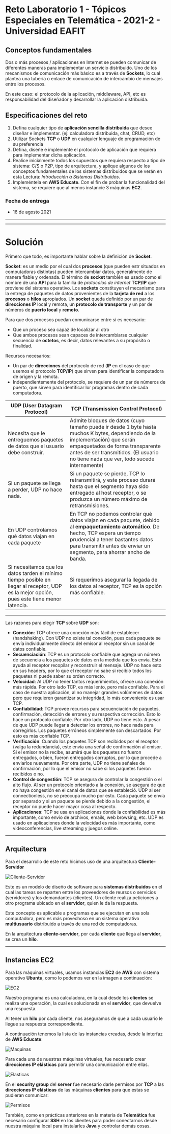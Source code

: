 # Reto Laboratorio 1 - Tópicos Especiales en Telemática - 2021-2 - Universidad EAFIT

## Conceptos fundamentales

Dos o más procesos / aplicaciones en Internet se pueden comunicar de diferentes maneras para implementar un servicio distribuido. Uno de los mecanismos de comunicación más básico es a través de **Sockets**, lo cual plantea una tubería o enlace de comunicación de intercambio de mensajes entre los procesos.

En este caso: el protocolo de la aplicación, middleware, API, etc es responsabilidad del diseñador y desarrollar la aplicación distribuida.

## Especificaciones del reto
1. Defina cualquier tipo de **aplicación sencilla distribuida** que desee diseñar e implementar. (ej: calculadora distribuida, chat, CRUD, etc)
1. Utilizar Sockets **TCP** o **UDP** en cualquier lenguaje de programación de su preferencia
1. Defina, diseñe e implemente el protocolo de aplicación que requiera para implementar dicha aplicación.
1. Realice inicialmente todos los supuestos que requiera respecto a tipo de sistema: C/S o P2P, tipo de arquitectura, y aplique algunos de los conceptos fundamentales de los sistemas distribuidos que se verán en esta Lectura: _Introducción a Sistemas Distribuidos_.
1. Impleméntela en **AWS Educate**. Con el fin de probar la funcionalidad del sistema, se requiere que al menos instancie 3 máquinas **EC2**.

### Fecha de entrega
* 16 de agosto 2021

---
---

# Solución
Primero que todo, es importante hablar sobre la definición de **Socket**.

**Socket**: es un medio por el cual dos **procesos** (que pueden estr situados en computadoras distintas) pueden intercambiar datos, generalmente de manera fiable y ordenada. El término de **socket** también es usado como el nombre de una **API** para la familia de _protocolos de internet_ **TCP/IP** que proviene del sistema operativo. Los **sockets** constituyen el mecanismo para la entrega de paquetes de datos provenientes de la **tarjeta de red** a los **procesos** o **hilos** apropiados. Un **socket** queda definido por un par de **direcciones IP** local y remota, un **protocolo de transporte** y un par de números de **puerto local** y **remoto**.

Para que dos procesos puedan comunicarse entre sí es necesario:
* Que un proceso sea capaz de localizar al otro
* Que ambos procesos sean capaces de intercambiarse cualquier secuencia de **octetos**, es decir, datos relevantes a su propósito o finalidad.

Recursos necesarios:
* Un par de **direcciones** del protocolo de red (**IP** en el caso de que usemos el protocolo **TCP/IP**) que sirven para identificar la computadora de origen y la remota.
* Independientemente del protocolo, se requiere de un par de números de puerto, que sirven para identificar lor programas dentro de cada computadora.

| UDP (User Datagram Protocol)                                                                                                                | TCP (Transmission Control Protocol)                                                                                                                                                                                                                     |
|---------------------------------------------------------------------------------------------------------------------------------------------|---------------------------------------------------------------------------------------------------------------------------------------------------------------------------------------------------------------------------------------------------------|
| Necesita que le entreguemos paquetes de datos que el usuario debe construir.                                                                | Admite bloques de datos (cuyo tamaño puede ir desde 1 byte hasta muchos K bytes, dependiendo de la implementación) que serán empaquetados de forma transparente antes de ser transmitidos. (El usuario no tiene nada que ver, todo sucede internamente) |
| Si un paquete se llega a perder, UDP no hace nada.                                                                                          | Si un paquete se pierde, TCP lo retransmitirá, y este proceso durará hasta que el segmento haya sido entregado al host receptor, o se produzca un número máximo de retransmisiones.                                                                     |
| En UDP controlamos qué datos viajan en cada paquete                                                                                         | En TCP no podemos controlar qué datos viajan en cada paquete, debido al **empaquetamiento automático**. De hecho, TCP espera un tiempo prudencial a tener bastantes datos para transmitir antes de enviar un segmento, para ahorrar ancho de banda.         |
| Si necesitamos que los datos tarden el mínimo tiempo posible en llegar al receptor, UDP es la mejor opción, pues este tiene menor latencia. | Si requerimos asegurar la llegada de los datos al receptor, TCP es la opción más confiable.                                                                                                                                                             |

---

Las razones para elegir **TCP** sobre **UDP** son:
* **Conexión**: TCP ofrece una conexión más fácil de establecer (handshaking). Con UDP no existe tal conexión, pues cada paquete se envía individualmente directo del emisor al receptor sin un canal de datos confiable.
* **Secuenciación**: TCP es un protocolo confiable que agrega un número de secuencia a los paquetes de datos en la medida que los envía. Esto ayuda al receptor recopilar y reconstruir el mensaje. UDP no hace esto en sus headers, por lo que el receptor no sabe si recibió todos los paquetes ni puede saber su orden correcto.
* **Velocidad**: Al UDP no tener tantos requerimientos, ofrece una conexión más rápida. Por otro lado TCP, es más lento, pero más confiable. Para el caso de nuestra aplicación, al no manejar grandes volúmenes de datos pero que requieren garantizar su integridad, lo más conveniente es usar TCP.
* **Confiabilidad**: TCP provee recursos para secuenciación de paquetes, confirmación, detección de errores y su respectiva corrección. Esto lo hace un protocolo confiable. Por otro lado, UDP no tiene esto. A pesar de que UDP puede llegar a detectar los errores, no hace nada para corregirlos. Los paquetes erróneos simplemente son descartados. Por esto es más confiable TCP.
* **Verificación**: Cuando los paquetes TCP son recibidos por el receptor (valga la redundancia), este envía una señal de confirmación al emisor. Si el emisor no la recibe, asumirá que los paquetes no fueron entregados, o bien, fueron entregados corruptos, por lo que procede a enviarlos nuevamente. Por otra parte, UDP no tiene señales de confirmación, por lo que el emisor no sabe si los paquetes fueron recibidos o no.
* **Control de congestión**: TCP se asegura de controlar la congestión o el alto flujo. Al ser un protocolo orientado a la conexión, se asegura de que no haya congestión en el canal de datos que se estableció. UDP al ser connectionless, no se preocupa mucho por esto. Cada paquete se envía por separado y si un paquete se pierde debido a la congestión, el receptor no puede hacer mayor cosa al respecto.
* **Aplicaciones**: TCP se usa en aplicaciones donde la confiabilidad es más importante, como envío de archivos, emails, web browsing, etc. UDP es usado en aplicaciones donde la velocidad es más importante, como videoconferencias, live streaming y juegos online.

---

## Arquitectura
Para el desarrollo de este reto hicimos uso de una arquitectura **Cliente-Servidor**

![Cliente-Servidor](https://upload.wikimedia.org/wikipedia/commons/thumb/c/c9/Client-server-model.svg/1200px-Client-server-model.svg.png)

Este es un modelo de diseño de software para **sistemas distribuidos** en el cual las tareas se reparten entre los proveedores de reursos o servicios (servidores) y los demandantes (clientes). Un cliente realiza peticiones a otro programa ubicado en el **servidor**, quien le da la respuesta.

Este concepto es aplicable a programas que se ejecutan en una sola computadora, pero es más provechoso en un sistema operativo **multiusuario** distribuido a través de una red de computadoras.

En la arquitectura **cliente-servidor**, por cada **cliente** que llega al **servidor**, se crea un **hilo**.

---

## Instancias EC2
Para las máquinas virtuales, usamos instancias **EC2** de **AWS** con sistema operativo **Ubuntu**, como lo podemos ver en la imagen a continuación:

![EC2](https://i.imgur.com/DTsnwmq.jpg)

Nuestro programa es una calculadora, en la cual desde los **clientes** se realiza una operación, la cual es solucionada en el **servidor**, que devuelve una respuesta.

Al tener un **hilo** por cada cliente, nos aseguramos de que a cada usuario le llegue su respuesta correspondiente.

A continuación tenemos la lista de las instancias creadas, desde la interfaz de **AWS Educate**:

![Maquinas](https://i.imgur.com/yiwZvHd.jpg)

Para cada una de nuestras máquinas virtuales, fue necesario crear **direcciones IP elásticas** para permitir una comunicación entre ellas.

![Elasticas](https://i.imgur.com/7MHLP2n.jpg)

En el **security group** del **server** fue necesario darle permisos por **TCP** a las **direcciones IP elásticas** de las máquinas **clientes** para que estas se pudieran comunicar:

![Permisos](https://i.imgur.com/9AKNVZl.jpg)

También, como en prácticas anteriores en la materia de **Telemática** fue necesario configurar **SSH** en los clientes para poder conectarnos desde nuestra máquina local para instalarles **Java** y controlar demás cosas.